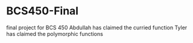 # BCS450-Final
final project for BCS 450
Abdullah has claimed the curried function
Tyler has claimed the polymorphic functions
